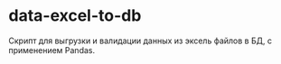 # data-excel-to-db
Скрипт для выгрузки и валидации данных из эксель файлов в БД, с применением Pandas. 

